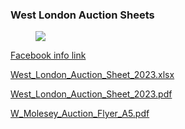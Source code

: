 ### West London Auction Sheets

<figure>
  <img src="https://thekillifish.net/index_ATTACHMENTS/W_Molesey_Auction_Flyer_A5.jpg" />
</figure>

[Facebook info link](https://bit.ly/westlondonkilliauction)

[West_London_Auction_Sheet_2023.xlsx](https://thekillifish.net/index_ATTACHMENTS/West_London_Auction_Sheet_2023.xlsx)

[West_London_Auction_Sheet_2023.pdf](https://thekillifish.net/index_ATTACHMENTS/West_London_Auction_Sheet_2023.pdf)

[W_Molesey_Auction_Flyer_A5.pdf](https://thekillifish.net/index_ATTACHMENTS/W_Molesey_Auction_Flyer_A5.pdf)